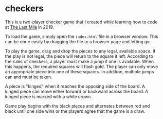 # checkers #

This is a two-player checker game that I created while learning how to code at [The Last Mile](https://thelastmile.org/) in 2019.
  
To load the game, simply open the `index.html` file in a browser window. This can be done easily by dragging the file to a browser page and letting go.

To play the game, drag and drop the pieces to any legal, available space. If the play is not legal, the piece will return to the square it left. According to the rules of checkers, a player must make a jump if one is available. When this happens, the required squares will flash gold. The player can only move an appropriate piece into one of these squares. In addition, multiple jumps can and must be taken.

A piece is "kinged" when it reaches the opposing side of the board. A kinged piece can move either forward or backward across the board. A kinged piece is marked with a white crown.
  
Game play begins with the black pieces and alternates between red and black until one side wins or the players agree that the game is a draw.
